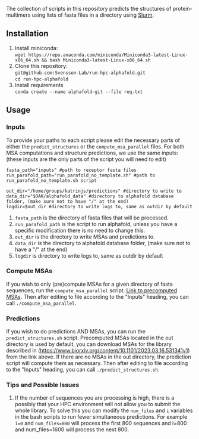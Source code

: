The collection of scripts in this repository predicts the structures of protein-multimers using lists of fasta files in a directory using [Slurm](https://slurm.schedmd.com/documentation.html).

## Installation
1. Install miniconda:<br> 
`wget https://repo.anaconda.com/miniconda/Miniconda3-latest-Linux-x86_64.sh && bash Miniconda3-latest-Linux-x86_64.sh` 
1. Clone this repository: <br> 
`git@github.com:Svensson-Lab/run-hpc-alphafold.git` <br> 
`cd run-hpc-alphafold`
1. Install requirements <br> 
`conda create --name alphafold-git --file req.txt`
## Usage

### Inputs
To provide your paths to each script please edit the necessary parts of either the `predict_structures` or the `compute_msa_parallel` files. For both MSA computations and structure predictions, we use the same inputs: (these inputs are the only parts of the script you will need to edit)
```
fasta_path="inputs" #path to receptor fasta files 
run_parafold_path="run_parafold_no_template.sh" #path to run_parafold_no_template.sh script

out_dir="/home/groups/katrinjs/predictions" #directory to write to
data_dir="$OAK/alphafold_data" #directory to alphafold database folder, (make sure not to have "/" at the end)  
logdir=$out_dir #directory to write logs to, same as outdir by default
```
1. `fasta_path` is the directory of fasta files that will be processed.
1. `run_parafold_path` is the script to run alphafold, unless you have a specific modification there is no need to change this.
1. `out_dir` is the directory to write MSAs and predictions to.
1. `data_dir` is the directory to alphafold database folder, (make sure not to have a "/" at the end)
1. `logdir` is directory to write logs to, same as outdir by default

### Compute MSAs 
If you wish to only (pre)compute MSAs for a given directory of fasta sequences, run the `compute_msa_parallel` script. [Link to precomputed MSAs](https://drive.google.com/file/d/1CzcO4JfKO8NrnVQvIKIQTCn__ha1ZWly/view?usp=share_link). Then after editing to file according to the "Inputs" heading, you can call `./compute_msa_parallel`.

### Predictions
If you wish to do predictions AND MSAs, you can run the `predict_structures.sh` script. Precomputed MSAs located in the out directory is used by default, you can download MSAs for the library described in (https://www.biorxiv.org/content/10.1101/2023.03.16.531341v1) from the link above. If there are no MSAs in the out directory, the prediction script will compute them as necessary. Then after editing to file according to the "Inputs" heading, you can call `./predict_structures.sh`.

### Tips and Possible Issues
1. If the number of sequences you are processing is high, there is a possibly that your HPC environment will not allow you to submit the whole library. To solve this you can modify the `num_files` and `i` variables in the bash scripts to run fewer simultaneous predictions. For example `i=0` and `num_files=800` will process the first 800 sequences and i=800 and num_files=1600 will process the next 800.
